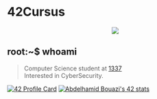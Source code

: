 # 42Cursus
</p>
<p align="center">  
<img src ="https://miro.medium.com/max/1400/0*goaFvkjpQM-0p0h6./">
</p>

## root:~$ whoami
>  Computer Science student at [1337](1337.ma) \
>  Interested in CyberSecurity.


[![42 Profile Card](https://1337-readme.vercel.app/api/profile?dark=true&login=abouazi)](https://github.com/abdelhamidbouazi)
[![Abdelhamid Bouazi's 42 stats](https://badge42.vercel.app/api/v2/cl1wyfjfs003509mhbuaktimz/stats?cursusId=21&coalitionId=75)](https://github.com/JaeSeoKim/badge42)
